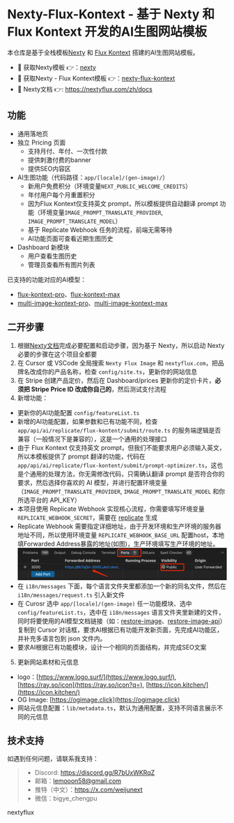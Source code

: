 # Nexty-Flux-Kontext - 基于 Nexty 和 Flux Kontext 开发的AI生图网站模板

本仓库是基于全栈模板[Nexty](https://github.com/WeNextDev/nexty.dev) 和 [Flux Kontext](https://replicate.com/search?query=flux-kontext) 搭建的AI生图网站模板。

- 🚀 获取Nexty模板 👉：[nexty](https://github.com/WeNextDev/nexty.dev)  
- 🚀 获取Nexty - Flux Kontext模板 👉：[nexty-flux-kontext](https://github.com/wenextdev/nexty-flux-kontext)  
- 🚀 Nexty文档 👉: https://nextyflux.com/zh/docs

## 功能

- 通用落地页
- 独立 Pricing 页面
  - 支持月付、年付、一次性付款
  - 提供刺激付费的banner
  - 提供SEO内容区
- AI生图功能（代码路径：`app/[locale]/(gen-image)/`）
  - 新用户免费积分（环境变量`NEXT_PUBLIC_WELCOME_CREDITS`）
  - 年付用户每个月重置积分
  - 因为Flux Kontext仅支持英文 prompt，所以模板提供自动翻译 prompt 功能（环境变量`IMAGE_PROMPT_TRANSLATE_PROVIDER`, `IMAGE_PROMPT_TRANSLATE_MODEL`） 
  - 基于 Replicate Webhook 任务的流程，前端无需等待
  - AI功能页面可查看近期生图历史
- Dashboard 新模块
  - 用户查看生图历史
  - 管理员查看所有图片列表

已支持的功能对应的AI模型：
- [flux-kontext-pro](https://replicate.com/black-forest-labs/flux-kontext-pro)、[flux-kontext-max](https://replicate.com/black-forest-labs/flux-kontext-max)
- [multi-image-kontext-pro](https://replicate.com/flux-kontext-apps/multi-image-kontext-pro)、[multi-image-kontext-max](https://replicate.com/flux-kontext-apps/multi-image-kontext-max)

## 二开步骤

1. 根据[Nexty文档](https://nextyflux.com/zh/docs)完成必要配置和启动步骤，因为基于 Nexty，所以启动 Nexty 必要的步骤在这个项目全都要
2. 在 Cursor 或 VSCode 全局搜索 `Nexty Flux Image` 和 `nextyflux.com`，把品牌名改成你的产品名称，检查 `config/site.ts`，更新你的网站信息
3. 在 Stripe 创建产品定价，然后在 Dashboard/prices 更新你的定价卡片，**必须把 Stripe Price ID 改成你自己的**，然后测试支付流程
4. 新增功能：
  - 更新你的AI功能配置 `config/featureList.ts`
  - 新增的AI功能配置，如果参数和已有功能不同，检查 `app/api/ai/replicate/flux-kontent/submit/route.ts` 的服务端逻辑是否兼容（一般情况下是兼容的），这是一个通用的处理接口
  - 由于 Flux Kontext 仅支持英文 prompt，但我们不能要求用户必须输入英文，所以本模板提供了 prompt 翻译的功能，代码在 `app/api/ai/replicate/flux-kontent/submit/prompt-optimizer.ts`，这也是个通用的处理方法，你无需修改代码，只需确认翻译 prompt 是否符合你的要求，然后选择你喜欢的 AI 模型，并进行配置环境变量（`IMAGE_PROMPT_TRANSLATE_PROVIDER`, `IMAGE_PROMPT_TRANSLATE_MODEL` 和你所选平台的 API_KEY）
  - 本项目使用 Replicate Webhook 实现核心流程，你需要填写环境变量 `REPLICATE_WEBHOOK_SECRET`，需要在 [replicate](https://replicate.com/account/webhook) 生成
  - Replicate Webhook 需要指定详细地址，由于开发环境和生产环境的服务器地址不同，所以使用环境变量 `REPLICATE_WEBHOOK_BASE_URL` 配置host，本地填Forwarded Address暴露的地址(如图)，生产环境填写生产环境的地址。
  ![forwarded-address.png](/public/readme/forwarded-address.png)
  - 在 `i18n/messages` 下面，每个语言文件夹里都添加一个新的同名文件，然后在 `i18n/messages/request.ts` 引入新文件
  - 在 Curosr 选中 `app/[locale]/(gen-image)` 任一功能模块、选中 `config/featureList.ts`，选中在 `i18n/messages` 语言文件夹里新建的文件，同时将要使用的AI模型文档链接（如：[restore-image](https://replicate.com/flux-kontext-apps/restore-image)、[restore-image-api](https://replicate.com/flux-kontext-apps/restore-image/api/api-reference)）复制到 Cursor 对话框，要求AI根据已有功能开发新页面，先完成AI功能区，并补充多语言包到 json 文件内。
  - 要求AI根据已有功能模块，设计一个相同的页面结构，并完成SEO文案
5. 更新网站素材和元信息
  - logo：[https://www.logo.surf/](https://www.logo.surf/), [https://ray.so/icon](https://ray.so/icon?q=), [https://icon.kitchen/](https://icon.kitchen/)
  - OG Image: [https://ogimage.click](https://ogimage.click)
  - 网站元信息配置：`lib/metadata.ts`，默认为通用配置，支持不同语言展示不同的元信息

## 技术支持

如遇到任何问题，请联系我支持：

> - Discord: https://discord.gg/R7bUxWKRqZ
> - 邮箱：lemooon58@gmail.com
> - 推特（中文）：https://x.com/weijunext
> - 微信：bigye_chengpu

nextyflux